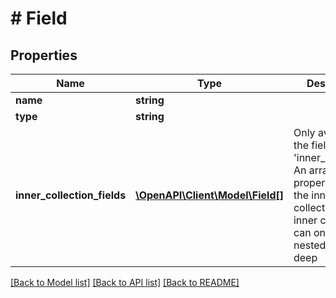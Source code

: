 # # Field

## Properties

Name | Type | Description | Notes
------------ | ------------- | ------------- | -------------
**name** | **string** |  | [optional]
**type** | **string** |  | [optional]
**inner_collection_fields** | [**\OpenAPI\Client\Model\Field[]**](Field.md) | Only available if the field type is &#39;inner_collection&#39;. An array of field properties within the inner collection. Note: inner collections can only be nested one level deep | [optional]

[[Back to Model list]](../../README.md#models) [[Back to API list]](../../README.md#endpoints) [[Back to README]](../../README.md)
